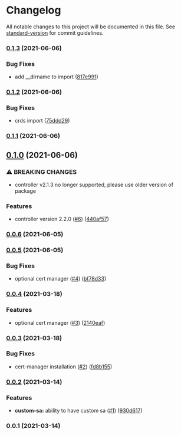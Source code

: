 # Changelog

All notable changes to this project will be documented in this file. See [standard-version](https://github.com/conventional-changelog/standard-version) for commit guidelines.

### [0.1.3](https://github.com/opencdk8s/cdk8s-aws-lb-controller/compare/v0.1.2...v0.1.3) (2021-06-06)


### Bug Fixes

* add __dirname to import ([817e991](https://github.com/opencdk8s/cdk8s-aws-lb-controller/commit/817e991157c66519590dca4b9939f5ee3672b349))

### [0.1.2](https://github.com/opencdk8s/cdk8s-aws-lb-controller/compare/v0.1.1...v0.1.2) (2021-06-06)


### Bug Fixes

* crds import ([75ddd29](https://github.com/opencdk8s/cdk8s-aws-lb-controller/commit/75ddd29d805c9b337d4021386214220128067dd4))

### [0.1.1](https://github.com/opencdk8s/cdk8s-aws-lb-controller/compare/v0.1.0...v0.1.1) (2021-06-06)

## [0.1.0](https://github.com/opencdk8s/cdk8s-aws-lb-controller/compare/v0.0.6...v0.1.0) (2021-06-06)


### ⚠ BREAKING CHANGES

* controller v2.1.3 no longer supported, please use older version of package

### Features

* controller version 2.2.0 ([#6](https://github.com/opencdk8s/cdk8s-aws-lb-controller/issues/6)) ([440af57](https://github.com/opencdk8s/cdk8s-aws-lb-controller/commit/440af577599ada27cd0f3defac91718e9bd1e292))

### [0.0.6](https://github.com/opencdk8s/cdk8s-aws-lb-controller/compare/v0.0.5...v0.0.6) (2021-06-05)

### [0.0.5](https://github.com/opencdk8s/cdk8s-aws-lb-controller/compare/v0.0.4...v0.0.5) (2021-06-05)


### Bug Fixes

* optional cert manager ([#4](https://github.com/opencdk8s/cdk8s-aws-lb-controller/issues/4)) ([bf78d33](https://github.com/opencdk8s/cdk8s-aws-lb-controller/commit/bf78d335c214952749a2e2234e6f5f63273dc22b))

### [0.0.4](https://github.com/opencdk8s/cdk8s-aws-lb-controller/compare/v0.0.3...v0.0.4) (2021-03-18)


### Features

* optional cert manager ([#3](https://github.com/opencdk8s/cdk8s-aws-lb-controller/issues/3)) ([2140eaf](https://github.com/opencdk8s/cdk8s-aws-lb-controller/commit/2140eafa182a65a26c6f28c1e47bde3ec648fa89))

### [0.0.3](https://github.com/opencdk8s/cdk8s-aws-lb-controller/compare/v0.0.2...v0.0.3) (2021-03-18)


### Bug Fixes

* cert-manager installation ([#2](https://github.com/opencdk8s/cdk8s-aws-lb-controller/issues/2)) ([fd8b155](https://github.com/opencdk8s/cdk8s-aws-lb-controller/commit/fd8b155fc51c2cdc97752596b175f6f04a7f698a))

### [0.0.2](https://github.com/opencdk8s/cdk8s-aws-lb-controller/compare/v0.0.1...v0.0.2) (2021-03-14)


### Features

* **custom-sa:** ability to have custom sa ([#1](https://github.com/opencdk8s/cdk8s-aws-lb-controller/issues/1)) ([930d617](https://github.com/opencdk8s/cdk8s-aws-lb-controller/commit/930d617aac244ccdf9c2989e6dafcf60f30a11f1))

### 0.0.1 (2021-03-14)
